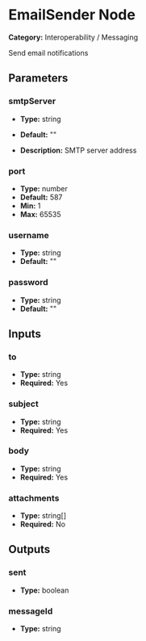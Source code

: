
# EmailSender Node

**Category:** Interoperability / Messaging

Send email notifications

## Parameters


### smtpServer
- **Type:** string
- **Default:** ""


- **Description:** SMTP server address


### port
- **Type:** number
- **Default:** 587
- **Min:** 1
- **Max:** 65535



### username
- **Type:** string
- **Default:** ""





### password
- **Type:** string
- **Default:** ""





## Inputs


### to
- **Type:** string
- **Required:** Yes



### subject
- **Type:** string
- **Required:** Yes



### body
- **Type:** string
- **Required:** Yes



### attachments
- **Type:** string[]
- **Required:** No



## Outputs


### sent
- **Type:** boolean



### messageId
- **Type:** string




